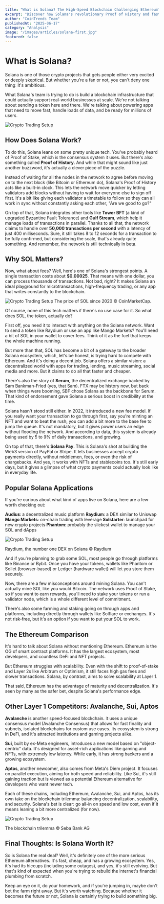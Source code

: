```yaml
---
title: "What is Solana? The High-Speed Blockchain Challenging Ethereum"
excerpt: "Discover how Solana's revolutionary Proof of History and fast transaction speeds are reshaping the crypto landscape and competing with Ethereum."
author: "CoinTrends Team"
publishedAt: "2025-06-17"
category: "Analysis"
image: "/images/articles/solana-first.jpg"
featured: false
---
```


# What is Solana?

Solana is one of those crypto projects that gets people either very excited or deeply skeptical. But whether you're a fan or not, you can't deny one thing: it's ambitious.

What Solana's team is trying to do is build a blockchain infrastructure that could actually support real-world businesses at scale. We're not talking about sending a token here and there. We're talking about powering apps that need to move fast, handle loads of data, and be ready for millions of users.

![Crypto Trading Setup](/images/articles/solana-first.jpg)

## How Does Solana Work?

To do this, Solana leans on some pretty unique tech. You've probably heard of Proof of Stake, which is the consensus system it uses. But there's also something called **Proof of History**. And while that might sound like just another buzzword, it's actually a clever piece of the puzzle.

Instead of waiting for all the nodes in the network to agree before moving on to the next block (like Bitcoin or Ethereum do), Solana's Proof of History acts like a built-in clock. This lets the network move quicker by letting validators add blocks without having to wait for everyone else to sign off first. It's a bit like giving each validator a timetable to follow so they can all work in sync without constantly asking each other, "Are we good to go?"

On top of that, Solana integrates other tools like **Tower BFT** (a kind of upgraded Byzantine Fault Tolerance) and **Gulf Stream**, which help it manage loads of transactions in parallel. Thanks to all that, the network claims to handle over **50,000 transactions per second** with a latency of just 400 milliseconds. Sure, it still takes 8 to 12 seconds for a transaction to be fully confirmed, but considering the scale, that's already quite something. And remember, the network is still technically in beta.

## Why SOL Matters?

Now, what about fees? Well, here's one of Solana's strongest points. A single transaction costs about **$0.00025**. That means with one dollar, you can process thousands of transactions. Not bad, right? It makes Solana an ideal playground for microtransactions, high-frequency trading, or any app that writes constantly to the blockchain.

![Crypto Trading Setup](/images/articles/solana-second.jpg)
The price of SOL since 2020 © CoinMarketCap.

Of course, none of this tech matters if there's no use case for it. So what does SOL, the token, actually do?

First off, you need it to interact with anything on the Solana network. Want to send a token like Raydium or use an app like Mango Markets? You'll need a bit of SOL in your wallet to cover fees. Think of it as the fuel that keeps the whole machine running.

But more than that, SOL has become a bit of a gateway to the broader Solana ecosystem, which, let's be honest, is trying hard to compete with Ethereum. And it's doing a decent job. Solana offers a similar vision: a decentralized world with apps for trading, lending, music streaming, social media and more. But it claims to do all that faster and cheaper.

There's also the story of **Serum**, the decentralized exchange backed by Sam Bankman-Fried (yes, that Sam). FTX may be history now, but back when things were booming, SBF chose Solana as the backbone for Serum. That kind of endorsement gave Solana a serious boost in credibility at the time.

Solana hasn't stood still either. In 2022, it introduced a new fee model. If you really want your transaction to go through first, say you're minting an NFT and want to beat the rush, you can add a bit more to the base fee to jump the queue. It's not mandatory, but it gives power users an edge without flooding the network. And according to data, this system is already being used by 5 to 9% of daily transactions, and growing.

On top of that, there's **Solana Pay**. This is Solana's shot at building the Web3 version of PayPal or Stripe. It lets businesses accept crypto payments directly, without middlemen, fees, or even the risk of chargebacks. And yes, it works with NFTs and stablecoins too. It's still early days, but it gives a glimpse of what crypto payments could actually look like in everyday life.

## Popular Solana Applications

If you're curious about what kind of apps live on Solana, here are a few worth checking out:

**Audius**: a decentralized music platform
**Raydium**: a DEX similar to Uniswap
**Mango Markets**: on-chain trading with leverage
**Solstarter**: launchpad for new crypto projects
**Phantom**: probably the slickest wallet to manage your SOL and dApps

![Crypto Trading Setup](/images/articles/solana-third.jpg)

Raydium, the number one DEX on Solana © Raydium

And if you're planning to grab some SOL, most people go through platforms like Binance or Bybit. Once you have your tokens, wallets like Phantom or Sollet (browser-based) or Ledger (hardware wallet) will let you store them securely.

Now, there are a few misconceptions around mining Solana. You can't actually mine SOL like you would Bitcoin. The network uses Proof of Stake, so if you want to earn rewards, you'll need to stake your tokens or run a validator node, which is a whole different level of commitment.

There's also some farming and staking going on through apps and platforms, including directly through wallets like Solflare or exchanges. It's not risk-free, but it's an option if you want to put your SOL to work.

## The Ethereum Comparison

It's hard to talk about Solana without mentioning Ethereum. Ethereum is the OG of smart contract platforms. It has the largest ecosystem, most developers, and countless DeFi and NFT projects.

But Ethereum struggles with scalability. Even with the shift to proof-of-stake and Layer 2s like Arbitrum or Optimism, it still faces high gas fees and slower transactions. Solana, by contrast, aims to solve scalability at Layer 1.

That said, Ethereum has the advantage of maturity and decentralization. It's seen by many as the safer bet, despite Solana's performance edge.

## Other Layer 1 Competitors: Avalanche, Sui, Aptos

**Avalanche** is another speed-focused blockchain. It uses a unique consensus model (Avalanche Consensus) that allows for fast finality and subnets, isolated blockchains for custom use cases. Its ecosystem is strong in DeFi, and it's attracted institutions and gaming projects alike.

**Sui**, built by ex-Meta engineers, introduces a new model based on "object-centric" data. It's designed for asset-rich applications like gaming and NFTs, with extremely low latency. While early, it has strong backers and a growing ecosystem.

**Aptos**, another newcomer, also comes from Meta's Diem project. It focuses on parallel execution, aiming for both speed and reliability. Like Sui, it's still gaining traction but is viewed as a potential Ethereum alternative for developers who want newer tech.

Each of these chains, including Ethereum, Avalanche, Sui, and Aptos, has its own take on the blockchain trilemma: balancing decentralization, scalability, and security. Solana's bet is clear: go all-in on speed and low cost, even if it means leaning a bit more centralized (for now).

![Crypto Trading Setup](/images/articles/solana-forth.jpg)

The blockchain trilemma © Seba Bank AG

## Final Thoughts: Is Solana Worth It?

So is Solana the real deal? Well, it's definitely one of the more serious Ethereum alternatives. It's fast, cheap, and has a growing ecosystem. Yes, it's had its hiccups (including some outages), and yes, it's still evolving. But that's kind of expected when you're trying to rebuild the internet's financial plumbing from scratch.

Keep an eye on it, do your homework, and if you're jumping in, maybe don't bet the farm right away. But it's worth watching. Because whether it becomes the future or not, Solana is certainly trying to build something big.
